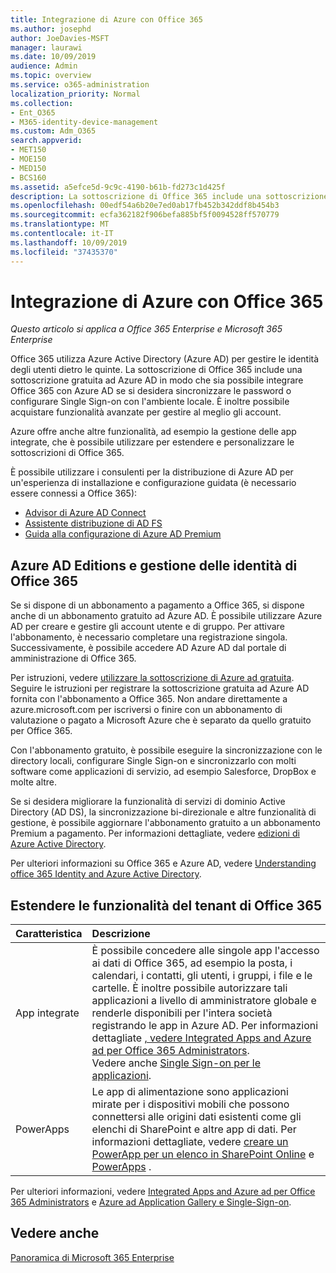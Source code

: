 ```yaml
---
title: Integrazione di Azure con Office 365
ms.author: josephd
author: JoeDavies-MSFT
manager: laurawi
ms.date: 10/09/2019
audience: Admin
ms.topic: overview
ms.service: o365-administration
localization_priority: Normal
ms.collection:
- Ent_O365
- M365-identity-device-management
ms.custom: Adm_O365
search.appverid:
- MET150
- MOE150
- MED150
- BCS160
ms.assetid: a5efce5d-9c9c-4190-b61b-fd273c1d425f
description: La sottoscrizione di Office 365 include una sottoscrizione ad Azure AD. Integrazione di Office 365 con Azure AD se si desidera sincronizzare la password o l'accesso Single Sign-on con l'ambiente locale.
ms.openlocfilehash: 00edf54a6b20e7ed0ab17fb452b342ddf8b454b3
ms.sourcegitcommit: ecfa362182f906befa885bf5f0094528ff570779
ms.translationtype: MT
ms.contentlocale: it-IT
ms.lasthandoff: 10/09/2019
ms.locfileid: "37435370"
---
```

# <a name="azure-integration-with-office-365"></a>Integrazione di Azure con Office 365

*Questo articolo si applica a Office 365 Enterprise e Microsoft 365 Enterprise*

Office 365 utilizza Azure Active Directory (Azure AD) per gestire le identità degli utenti dietro le quinte. La sottoscrizione di Office 365 include una sottoscrizione gratuita ad Azure AD in modo che sia possibile integrare Office 365 con Azure AD se si desidera sincronizzare le password o configurare Single Sign-on con l'ambiente locale. È inoltre possibile acquistare funzionalità avanzate per gestire al meglio gli account.
  
Azure offre anche altre funzionalità, ad esempio la gestione delle app integrate, che è possibile utilizzare per estendere e personalizzare le sottoscrizioni di Office 365.
  
È possibile utilizzare i consulenti per la distribuzione di Azure AD per un'esperienza di installazione e configurazione guidata (è necessario essere connessi a Office 365):

 - [Advisor di Azure AD Connect](https://aka.ms/aadconnectpwsync)
 - [Assistente distribuzione di AD FS](https://aka.ms/adfsguidance)
 - [Guida alla configurazione di Azure AD Premium](https://aka.ms/aadpguidance)
  
## <a name="azure-ad-editions-and-office-365-identity-management"></a>Azure AD Editions e gestione delle identità di Office 365

Se si dispone di un abbonamento a pagamento a Office 365, si dispone anche di un abbonamento gratuito ad Azure AD. È possibile utilizzare Azure AD per creare e gestire gli account utente e di gruppo. Per attivare l'abbonamento, è necessario completare una registrazione singola. Successivamente, è possibile accedere AD Azure AD dal portale di amministrazione di Office 365. 

Per istruzioni, vedere [utilizzare la sottoscrizione di Azure ad gratuita](https://go.microsoft.com/fwlink/p/?LinkId=617127). Seguire le istruzioni per registrare la sottoscrizione gratuita ad Azure AD fornita con l'abbonamento a Office 365. Non andare direttamente a azure.microsoft.com per iscriversi o finire con un abbonamento di valutazione o pagato a Microsoft Azure che è separato da quello gratuito per Office 365. 
  
Con l'abbonamento gratuito, è possibile eseguire la sincronizzazione con le directory locali, configurare Single Sign-on e sincronizzarlo con molti software come applicazioni di servizio, ad esempio Salesforce, DropBox e molte altre.
  
Se si desidera migliorare la funzionalità di servizi di dominio Active Directory (AD DS), la sincronizzazione bi-direzionale e altre funzionalità di gestione, è possibile aggiornare l'abbonamento gratuito a un abbonamento Premium a pagamento. Per informazioni dettagliate, vedere [edizioni di Azure Active Directory](https://azure.microsoft.com/pricing/details/active-directory/).
  
Per ulteriori informazioni su Office 365 e Azure AD, vedere [Understanding office 365 Identity and Azure Active Directory](https://docs.microsoft.com/office365/enterprise/about-office-365-identity).
  
## <a name="extend-the-capabilities-of-your-office-365-tenant"></a>Estendere le funzionalità del tenant di Office 365

|**Caratteristica**|**Descrizione**|
|:-----|:-----|
|App integrate  <br/> |È possibile concedere alle singole app l'accesso ai dati di Office 365, ad esempio la posta, i calendari, i contatti, gli utenti, i gruppi, i file e le cartelle. È inoltre possibile autorizzare tali applicazioni a livello di amministratore globale e renderle disponibili per l'intera società registrando le app in Azure AD. Per informazioni dettagliate [, vedere Integrated Apps and Azure ad per Office 365 Administrators](https://support.office.com/article/cb2250e3-451e-416f-bf4e-363549652c2a).  <br/> Vedere anche [Single Sign-on per le applicazioni](https://go.microsoft.com/fwlink/p/?LinkId=698604).  <br/> |
|PowerApps  <br/> | Le app di alimentazione sono applicazioni mirate per i dispositivi mobili che possono connettersi alle origini dati esistenti come gli elenchi di SharePoint e altre app di dati. Per informazioni dettagliate, vedere [creare un PowerApp per un elenco in SharePoint Online](https://support.office.com/article/9338b2d2-67ac-4b81-8e67-97da27e5e9ab) e [PowerApps](https://powerapps.microsoft.com/) .  <br/> |
   
Per ulteriori informazioni, vedere [Integrated Apps and Azure ad per Office 365 Administrators](integrated-apps-and-azure-ads.md) e [Azure ad Application Gallery e Single-Sign-on](https://docs.microsoft.com/azure/active-directory/manage-apps/what-is-single-sign-on).

## <a name="see-also"></a>Vedere anche

[Panoramica di Microsoft 365 Enterprise](https://docs.microsoft.com/microsoft-365/enterprise/microsoft-365-overview)
